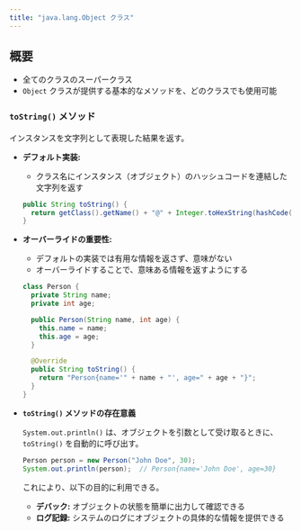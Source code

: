 ```yaml
---
title: "java.lang.Object クラス"
---
```


## 概要

- 全てのクラスのスーパークラス
- `Object` クラスが提供する基本的なメソッドを、どのクラスでも使用可能

### `toString()` メソッド

インスタンスを文字列として表現した結果を返す。

- **デフォルト実装:**

  - クラス名にインスタンス（オブジェクト）のハッシュコードを連結した文字列を返す

  ```java
  public String toString() {
    return getClass().getName() + "@" + Integer.toHexString(hashCode());
  }
  ```

- **オーバーライドの重要性:**

  - デフォルトの実装では有用な情報を返さず、意味がない
  - オーバーライドすることで、意味ある情報を返すようにする

  ```java
  class Person {
    private String name;
    private int age;

    public Person(String name, int age) {
      this.name = name;
      this.age = age;
    }

    @Override
    public String toString() {
      return "Person{name='" + name + "', age=" + age + "}";
    }
  }
  ```

- **`toString()` メソッドの存在意義**

  `System.out.println()` は、オブジェクトを引数として受け取るときに、`toString()` を自動的に呼び出す。

  ```java
  Person person = new Person("John Doe", 30);
  System.out.println(person);  // Person{name='John Doe', age=30}
  ```

  これにより、以下の目的に利用できる。

  - **デバック:** オブジェクトの状態を簡単に出力して確認できる
  - **ログ記録:** システムのログにオブジェクトの具体的な情報を提供できる
